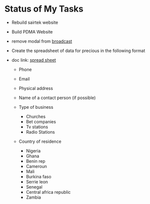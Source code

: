 # Status of My Tasks

* Rebuild sairtek website

* Build PDMA Website

* remove modal from [broadcast](http://broadcast.syscomptech.com)

* Create the spreadsheet of data for precious in the following format
* doc link: [spread sheet](https://docs.google.com/spreadsheets/d/1QjKR7UnmXhKC3pMnALjLWvixJe7n7q9mJ7ENuEfI-aM/edit?usp=sharing)
  * Phone
  * Email
  * Physical address
  * Name of a contact person (if possible)
  * Type of business
    * Churches
    * Bet companies
    * Tv stations
    * Radio Stations
  
  * Country of residence
    * Nigeria
    * Ghana
    * Benin rep
    * Cameroun
    * Mali
    * Burkina faso
    * Serrie leon
    * Senegal
    * Central africa republic
    * Zambia
